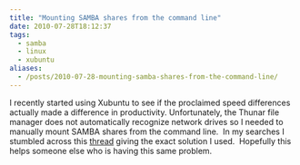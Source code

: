 ```yaml
---
title: "Mounting SAMBA shares from the command line" 
date: 2010-07-28T18:12:37
tags:
  - samba
  - linux
  - xubuntu
aliases:
  - /posts/2010-07-28-mounting-samba-shares-from-the-command-line/
---
```


I recently started using Xubuntu to see if the proclaimed speed differences actually made a difference in productivity. Unfortunately, the Thunar file manager does not automatically recognize network drives so I needed to manually mount SAMBA shares from the command line.  In my searches I stumbled across this [thread][1] giving the exact solution I used.  Hopefully this helps someone else who is having this same problem.

<!--more-->

 [1]: http://ubuntuforums.org/showthread.php?t=288534
